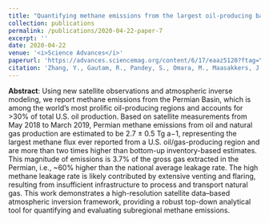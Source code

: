 ```yaml
---
title: "Quantifying methane emissions from the largest oil-producing basin in the United States from space"
collection: publications
permalink: /publications/2020-04-22-paper-7
excerpt: ''
date: 2020-04-22
venue: '<i>Science Advances</i>'
paperurl: 'https://advances.sciencemag.org/content/6/17/eaaz5120?ftag=YHF4eb9d17'
citation: 'Zhang, Y., Gautam, R., Pandey, S., Omara, M., Maasakkers, J. D., Sadavarte, P., Lyon, D., Nesser, H., Sulprizio, M. P., Varon, D. J., Zhang, R., Houweling, S., Zavala-Araiza, D., Alvarez, R. A., Lorente, A., Hamburg, S. P., Aben, I., and Jacob, D. J.: Quantifying methane emissions from the largest oil-producing basin in the United States from space, Science Advances, 6, eaaz5120, 10.1126/sciadv.aaz5120, 2020.'
---
```


**Abstract**: Using new satellite observations and atmospheric inverse modeling, we report methane emissions from the Permian Basin, which is among the world’s most prolific oil-producing regions and accounts for >30% of total U.S. oil production. Based on satellite measurements from May 2018 to March 2019, Permian methane emissions from oil and natural gas production are estimated to be 2.7 ± 0.5 Tg a−1, representing the largest methane flux ever reported from a U.S. oil/gas-producing region and are more than two times higher than bottom-up inventory-based estimates. This magnitude of emissions is 3.7% of the gross gas extracted in the Permian, i.e., ~60% higher than the national average leakage rate. The high methane leakage rate is likely contributed by extensive venting and flaring, resulting from insufficient infrastructure to process and transport natural gas. This work demonstrates a high-resolution satellite data–based atmospheric inversion framework, providing a robust top-down analytical tool for quantifying and evaluating subregional methane emissions.